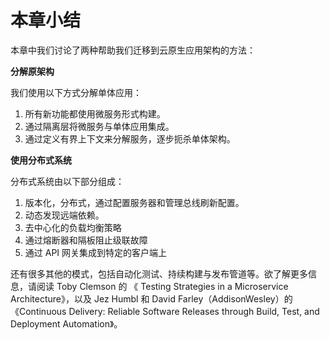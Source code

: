 # 本章小结

本章中我们讨论了两种帮助我们迁移到云原生应用架构的方法：

**分解原架构**

我们使用以下方式分解单体应用：

1. 所有新功能都使用微服务形式构建。
2. 通过隔离层将微服务与单体应用集成。
3. 通过定义有界上下文来分解服务，逐步扼杀单体架构。

**使用分布式系统**

分布式系统由以下部分组成：

1. 版本化，分布式，通过配置服务器和管理总线刷新配置。
2. 动态发现远端依赖。
3. 去中心化的负载均衡策略
4. 通过熔断器和隔板阻止级联故障
5. 通过 API 网关集成到特定的客户端上

还有很多其他的模式，包括自动化测试、持续构建与发布管道等。欲了解更多信息，请阅读 Toby Clemson 的 《 Testing Strategies in a Microservice Architecture》，以及 Jez Humbl 和 David Farley（AddisonWesley）的《Continuous Delivery: Reliable Software Releases through Build, Test, and Deployment Automation》。